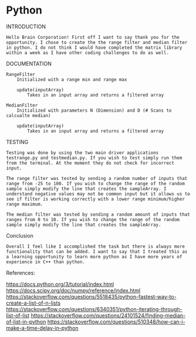 # Python

INTRODUCTION

	Hello Brain Corporation! First off I want to say thank you for the opportunity. I chose to create the the range filter and median filter in python. I do not think I would have completed the matrix library within a week as I have other coding challenges to do as well.


DOCUMENTATION
	
	RangeFilter
		Initialized with a range min and range max

		update(inputArray)
			Takes in an input array and returns a filtered array

	MedianFilter
		Initialized with parameters N (Dimension) and D (# Scans to calcualte median)

		update(inputArray)
			Takes in an input array and returns a filtered array

TESTING

	Testing was done by using the two main driver applications testrange.py and testmedian.py. If you wish to test simply run them from the terminal. At the moment they do not check for incorrect input.

	The range filter was tested by sending a random number of inputs that range from -25 to 100. If you wish to change the range of the random sample simply modify the line that creates the sampleArray. I understand negative values may not be common input but it allows us to see if filter is working correctly with a lower range minimum/higher range maximum.
	
	The median filter was tested by sending a random amount of inputs that ranges from 0 to 10. If you wish to change the range of the random sample simply modify the line that creates the sampleArray.

Conclusion
	
	Overall I feel like I accomplished the task but there is always more functionality that can be added. I want to say that I treated this as a learning opportunity to learn more python as I have more years of experience in C++ than python.


References:

https://docs.python.org/3/tutorial/index.html
https://docs.scipy.org/doc/numpy/reference/index.html
https://stackoverflow.com/questions/5518435/python-fastest-way-to-create-a-list-of-n-lists
https://stackoverflow.com/questions/6340351/python-iterating-through-list-of-list
https://stackoverflow.com/questions/24101524/finding-median-of-list-in-python
https://stackoverflow.com/questions/510348/how-can-i-make-a-time-delay-in-python
